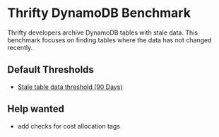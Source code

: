 # Thrifty DynamoDB Benchmark

Thrifty developers archive DynamoDB tables with stale data. This benchmark focuses on finding tables where the data has not changed recently.

## Default Thresholds
- [Stale table data threshold (90 Days)](https://github.com/turbot/steampipe-mod-aws-thrifty/blob/1f71e77023825835770fd88d70e745c8379c68a5/query/dynamodb_stale_data.sql#L5)

## Help wanted
- add checks for cost allocation tags